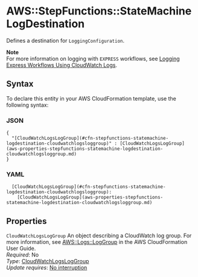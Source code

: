 # AWS::StepFunctions::StateMachine LogDestination<a name="aws-properties-stepfunctions-statemachine-logdestination"></a>

Defines a destination for `LoggingConfiguration`\.

**Note**  
For more information on logging with `EXPRESS` workflows, see [Logging Express Workflows Using CloudWatch Logs](https://docs.aws.amazon.com/step-functions/latest/dg/cw-logs.html)\.

## Syntax<a name="aws-properties-stepfunctions-statemachine-logdestination-syntax"></a>

To declare this entity in your AWS CloudFormation template, use the following syntax:

### JSON<a name="aws-properties-stepfunctions-statemachine-logdestination-syntax.json"></a>

```
{
  "[CloudWatchLogsLogGroup](#cfn-stepfunctions-statemachine-logdestination-cloudwatchlogsloggroup)" : [CloudWatchLogsLogGroup](aws-properties-stepfunctions-statemachine-logdestination-cloudwatchlogsloggroup.md)
}
```

### YAML<a name="aws-properties-stepfunctions-statemachine-logdestination-syntax.yaml"></a>

```
  [CloudWatchLogsLogGroup](#cfn-stepfunctions-statemachine-logdestination-cloudwatchlogsloggroup): 
    [CloudWatchLogsLogGroup](aws-properties-stepfunctions-statemachine-logdestination-cloudwatchlogsloggroup.md)
```

## Properties<a name="aws-properties-stepfunctions-statemachine-logdestination-properties"></a>

`CloudWatchLogsLogGroup`  <a name="cfn-stepfunctions-statemachine-logdestination-cloudwatchlogsloggroup"></a>
An object describing a CloudWatch log group\. For more information, see [AWS::Logs::LogGroup](https://docs.aws.amazon.com/AWSCloudFormation/latest/UserGuide/aws-resource-logs-loggroup.html) in the AWS CloudFormation User Guide\.  
*Required*: No  
*Type*: [CloudWatchLogsLogGroup](aws-properties-stepfunctions-statemachine-logdestination-cloudwatchlogsloggroup.md)  
*Update requires*: [No interruption](https://docs.aws.amazon.com/AWSCloudFormation/latest/UserGuide/using-cfn-updating-stacks-update-behaviors.html#update-no-interrupt)